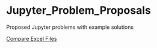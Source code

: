# Jupyter_Problem_Proposals
Proposed Jupyter problems with example solutions


[Compare Excel Files](https://colab.research.google.com/github/apurvaasf/Jupyter_Problem_Proposals/blob/master/Proposal2/Proposal2_EmailTemplate.ipynb)

